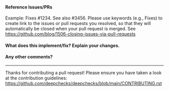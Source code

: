 #### Reference Issues/PRs

Example: Fixes #1234. See also #3456.
Please use keywords (e.g., Fixes) to create link to the issues or pull requests
you resolved, so that they will automatically be closed when your pull request
is merged. See https://github.com/blog/1506-closing-issues-via-pull-requests


#### What does this implement/fix? Explain your changes.


#### Any other comments?



---
Thanks for contributing a pull request! Please ensure you have taken a look at
the contribution guidelines: https://github.com/deepchecks/deepchecks/blob/main/CONTRIBUTING.rst
